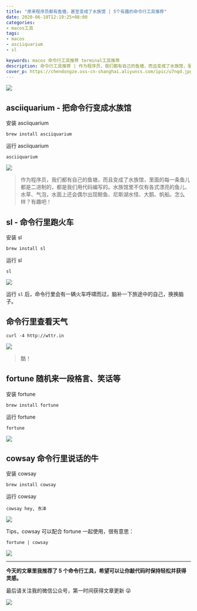 ```yaml
---
title: "原来程序员都有鱼塘，甚至变成了水族馆 | 5个有趣的命令行工具推荐"
date: 2020-06-10T12:19:25+08:00
categories:
- macos工具
tags:
- macos
- asciiquarium
- sl

keywords: macos 命令行工具推荐 terminal工具推荐
description: 命令行工具推荐 | 作为程序员，我们都有自己的鱼塘，而且变成了水族馆，里面的每一条鱼儿都是二进制的，都是我们用代码编写的。水族馆里不仅有各式漂亮的鱼儿、水草、气泡，水面上还会偶尔出现鲸鱼、尼斯湖水怪、大鹅、帆船。怎么样？有趣吧！
cover_p: https://chendongze.oss-cn-shanghai.aliyuncs.com/ipic/u7nqd.jpg
---
```

![](https://chendongze.oss-cn-shanghai.aliyuncs.com/ipic/u7nqd.jpg)
## asciiquarium - 把命令行变成水族馆

安装 asciiquarium
```
brew install asciiquarium
```
运行 asciiquarium

```
asciiquarium
```

![](https://chendongze.oss-cn-shanghai.aliyuncs.com/ipic/vyk0k.gif)


> 作为程序员，我们都有自己的鱼塘，而且变成了水族馆，里面的每一条鱼儿都是二进制的，都是我们用代码编写的。水族馆里不仅有各式漂亮的鱼儿、水草、气泡，水面上还会偶尔出现鲸鱼、尼斯湖水怪、大鹅、帆船。怎么样？有趣吧！


## sl - 命令行里跑火车 

安装 sl

```
brew install sl
```

运行 sl

```
sl
```

![](https://chendongze.oss-cn-shanghai.aliyuncs.com/ipic/87fuv.gif)

运行 `sl` 后，命令行里会有一辆火车呼啸而过，脑补一下旅途中的自己，换换脑子。


## 命令行里查看天气

```
curl -4 http://wttr.in
```
![](https://chendongze.oss-cn-shanghai.aliyuncs.com/ipic/o7gdx.jpg)

> 酷！

## fortune 随机来一段格言、笑话等

安装 fortune
```
brew install fortune
```
运行 fortune

```
fortune
```

![](https://chendongze.oss-cn-shanghai.aliyuncs.com/ipic/qobc9.jpg)

## cowsay 命令行里说话的牛

安装 cowsay
```
brew install cowsay
```

运行 cowsay

```
cowsay hey, 东泽
```

![](https://chendongze.oss-cn-shanghai.aliyuncs.com/ipic/mlngu.jpg)

Tips，cowsay 可以配合 fortune 一起使用，很有意思： 

```
fortune | cowsay
```

![](https://chendongze.oss-cn-shanghai.aliyuncs.com/ipic/2yaa0.jpg)

---

**今天的文章里我推荐了 5 个命令行工具，希望可以让你敲代码时保持轻松并获得灵感。**

最后请关注我的微信公众号，第一时间获得文章更新 😜

![](https://chendongze.oss-cn-shanghai.aliyuncs.com/ipic/1efcr.png)
